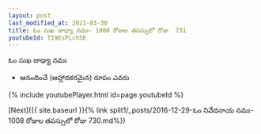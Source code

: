 ```yaml
---
layout: post
last_modified_at: 2021-03-30
title: ఓం సుఖ జాఢ్యా నమః- 1008 రోజుల తపస్సులో రోజు  731
youtubeId: TI9EsPLch5E
---
```

 
 
 ఓం సుఖ జాఢ్యా నమః  
 
 -  ఆనందించే (ఆహ్లాదకరమైన) రూపం ఎవరు 
 
  
 
  
 
 
 
 
 
 


{% include youtubePlayer.html id=page.youtubeId %}
 
[Next]({{ site.baseurl }}{% link  split1/_posts/2016-12-29-ఓం నివేదనాయ నమః- 1008 రోజుల తపస్సులో రోజు  730.md%})
 
